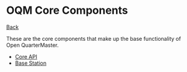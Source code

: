 # OQM Core Components

[Back](../README.md)

These are the core components that make up the base functionality of Open QuarterMaster.

 - [Core API](oqm-core-api)
 - [Base Station](oqm-core-base-station)
